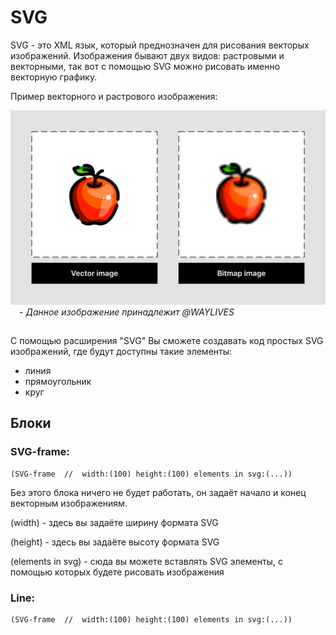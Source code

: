 # SVG

SVG - это XML язык, который преднозначен для рисования векторых изображений. Изображения бывают двух видов: растровыми и векторными, так вот с помощью SVG можно рисовать именно векторную графику.

Пример векторного и растрового изображения:

<img src="https://raw.githubusercontent.com/WAYLIVES/my-extensions/d3acfe37a023ce1160657b37905f7f8b3da28a29/extensions/SVG/doc/1.svg" alt="Italian Trulli">
&emsp;<i>- Данное изображение принадлежит @WAYLIVES</i>

##  

С помощью расширения "SVG" Вы сможете создавать код простых SVG изображений, где будут доступны такие элементы:
- линия
- прямоугольник
- круг

## Блоки
### SVG-frame:
```scratch
(SVG-frame  //  width:(100) height:(100) elements in svg:(...))
```
Без этого блока ничего не будет работать, он задаёт начало и конец векторным изображениям.

(width) - здесь вы задаёте ширину формата SVG

(height) - здесь вы задаёте высоту формата SVG

(elements in svg) - сюда вы можете вставлять SVG элементы, с помощью которых будете рисовать изображения

### Line:

```scratch
(SVG-frame  //  width:(100) height:(100) elements in svg:(...))
```
